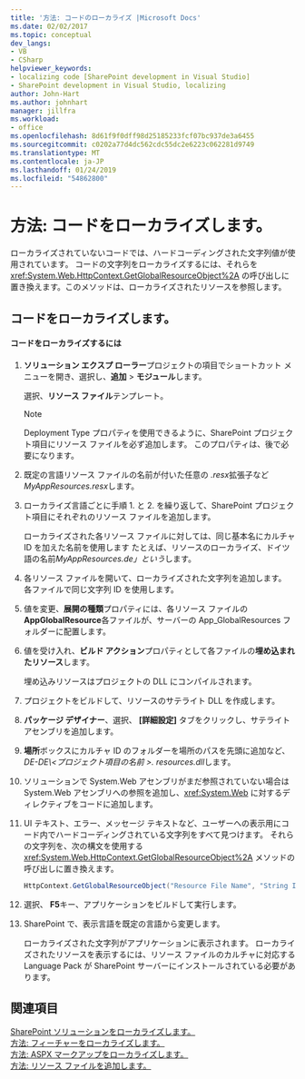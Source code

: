 ```yaml
---
title: '方法: コードのローカライズ |Microsoft Docs'
ms.date: 02/02/2017
ms.topic: conceptual
dev_langs:
- VB
- CSharp
helpviewer_keywords:
- localizing code [SharePoint development in Visual Studio]
- SharePoint development in Visual Studio, localizing
author: John-Hart
ms.author: johnhart
manager: jillfra
ms.workload:
- office
ms.openlocfilehash: 8d61f9f0dff98d25185233fcf07bc937de3a6455
ms.sourcegitcommit: c0202a77d4dc562cdc55dc2e6223c062281d9749
ms.translationtype: MT
ms.contentlocale: ja-JP
ms.lasthandoff: 01/24/2019
ms.locfileid: "54862800"
---
```

# <a name="how-to-localize-code"></a>方法: コードをローカライズします。
  ローカライズされていないコードでは、ハードコーディングされた文字列値が使用されています。 コードの文字列をローカライズするには、それらを <xref:System.Web.HttpContext.GetGlobalResourceObject%2A> の呼び出しに置き換えます。このメソッドは、ローカライズされたリソースを参照します。  
  
## <a name="localize-code"></a>コードをローカライズします。  
  
#### <a name="to-localize-code"></a>コードをローカライズするには  
  
1.  **ソリューション エクスプ ローラー**プロジェクトの項目でショートカット メニューを開き、選択し、**追加** > **モジュール**します。  
  
     選択、**リソース ファイル**テンプレート。  
  
    > [!NOTE]  
    >  Deployment Type プロパティを使用できるように、SharePoint プロジェクト項目にリソース ファイルを必ず追加します。 このプロパティは、後で必要になります。  
  
2.  既定の言語リソース ファイルの名前が付いた任意の *.resx*拡張子など*MyAppResources.resx*します。  
  
3.  ローカライズ言語ごとに手順 1. と 2. を繰り返して、SharePoint プロジェクト項目にそれぞれのリソース ファイルを追加します。  
  
     ローカライズされた各リソース ファイルに対しては、同じ基本名にカルチャ ID を加えた名前を使用します  たとえば、リソースのローカライズ、ドイツ語の名前*MyAppResources.de」という*します。  
  
4.  各リソース ファイルを開いて、ローカライズされた文字列を追加します。 各ファイルで同じ文字列 ID を使用します。  
  
5.  値を変更、**展開の種類**プロパティには、各リソース ファイルの**AppGlobalResource**各ファイルが、サーバーの App_GlobalResources フォルダーに配置します。  
  
6.  値を受け入れ、**ビルド アクション**プロパティとして各ファイルの**埋め込まれたリソース**します。  
  
     埋め込みリソースはプロジェクトの DLL にコンパイルされます。  
  
7.  プロジェクトをビルドして、リソースのサテライト DLL を作成します。  
  
8.  **パッケージ デザイナー**、選択、 **[詳細設定]** タブをクリックし、サテライト アセンブリを追加します。  
  
9. **場所**ボックスにカルチャ ID のフォルダーを場所のパスを先頭に追加など、 *DE-DE\\\<プロジェクト項目の名前 >. resources.dll*します。  
  
10. ソリューションで System.Web アセンブリがまだ参照されていない場合は System.Web アセンブリへの参照を追加し、<xref:System.Web> に対するディレクティブをコードに追加します。  
  
11. UI テキスト、エラー、メッセージ テキストなど、ユーザーへの表示用にコード内でハードコーディングされている文字列をすべて見つけます。 それらの文字列を、次の構文を使用する <xref:System.Web.HttpContext.GetGlobalResourceObject%2A> メソッドの呼び出しに置き換えます。  
  
    ```csharp  
    HttpContext.GetGlobalResourceObject("Resource File Name", "String ID")  
    ```  
  
12. 選択、 **F5**キー、アプリケーションをビルドして実行します。  
  
13. SharePoint で、表示言語を既定の言語から変更します。  
  
     ローカライズされた文字列がアプリケーションに表示されます。 ローカライズされたリソースを表示するには、リソース ファイルのカルチャに対応する Language Pack が SharePoint サーバーにインストールされている必要があります。  
  
## <a name="see-also"></a>関連項目
 [SharePoint ソリューションをローカライズします。](../sharepoint/localizing-sharepoint-solutions.md)   
 [方法: フィーチャーをローカライズします。](../sharepoint/how-to-localize-a-feature.md)   
 [方法: ASPX マークアップをローカライズします。](../sharepoint/how-to-localize-aspx-markup.md)   
 [方法: リソース ファイルを追加します。](../sharepoint/how-to-add-a-resource-file.md)  
